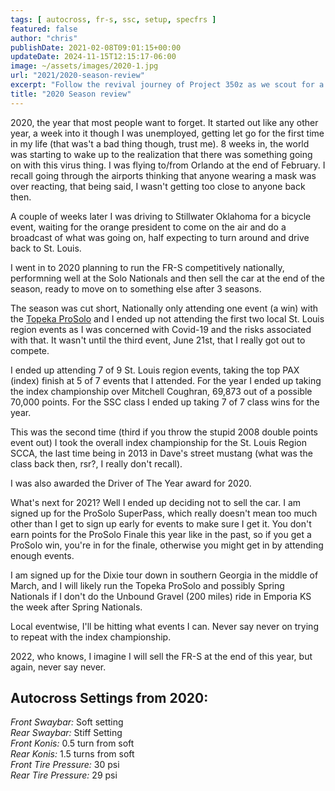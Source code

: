 ```yaml
---
tags: [ autocross, fr-s, ssc, setup, specfrs ]
featured: false
author: "chris"
publishDate: 2021-02-08T09:01:15+00:00
updateDate: 2024-11-15T12:15:17-06:00
image: ~/assets/images/2020-1.jpg
url: "2021/2020-season-review"
excerpt: "Follow the revival journey of Project 350z as we scout for a lower mileage, manual transmission model, closest to St. Louis."
title: "2020 Season review"
---
```


2020, the year that most people want to forget. It started out like any other year, a week into it though I was unemployed, getting let go for the first time in my life (that was't a bad thing though, trust me). 8 weeks in, the world was starting to wake up to the realization that there was something going on with this virus thing. I was flying to/from Orlando at the end of February. I recall going through the airports thinking that anyone wearing a mask was over reacting, that being said, I wasn't getting too close to anyone back then.

A couple of weeks later I was driving to Stillwater Oklahoma for a bicycle event, waiting for the orange president to come on the air and do a broadcast of what was going on, half expecting to turn around and drive back to St. Louis.

I went in to 2020 planning to run the FR-S competitively nationally, performning well at the Solo Nationals and then sell the car at the end of the season, ready to move on to something else after 3 seasons.

The season was cut short, Nationally only attending one event (a win) with the [Topeka ProSolo](/2020-topeka-prosolo-results) and I ended up not attending the first two local St. Louis region events as I was concerned with Covid-19 and the risks associated with that. It wasn't until the third event, June 21st, that I really got out to compete.

I ended up attending 7 of 9 St. Louis region events, taking the top PAX (index) finish at 5 of 7 events that I attended. For the year I ended up taking the index championship over Mitchell Coughran, 69,873 out of a possible 70,000 points. For the SSC class I ended up taking 7 of 7 class wins for the year.

This was the second time (third if you throw the stupid 2008 double points event out) I took the overall index championship for the St. Louis Region SCCA, the last time being in 2013 in Dave's street mustang (what was the class back then, rsr?, I really don't recall).

I was also awarded the Driver of The Year award for 2020.

What's next for 2021? Well I ended up deciding not to sell the car. I am signed up for the ProSolo SuperPass, which really doesn't mean too much other than I get to sign up early for events to make sure I get it. You don't earn points for the ProSolo Finale this year like in the past, so if you get a ProSolo win, you're in for the finale, otherwise you might get in by attending enough events.

I am signed up for the Dixie tour down in southern Georgia in the middle of March, and I will likely run the Topeka ProSolo and possibly Spring Nationals if I don't do the Unbound Gravel (200 miles) ride in Emporia KS the week after Spring Nationals. 

Local eventwise, I'll be hitting what events I can. Never say never on trying to repeat with the index championship.

2022, who knows, I imagine I will sell the FR-S at the end of this year, but again, never say never.


## Autocross Settings from 2020:
  
*Front Swaybar:* Soft setting  
*Rear Swaybar:* Stiff Setting  
*Front Konis:* 0.5 turn from soft  
*Rear Konis:* 1.5 turns from soft  
*Front Tire Pressure:* 30 psi  
*Rear Tire Pressure:* 29 psi
